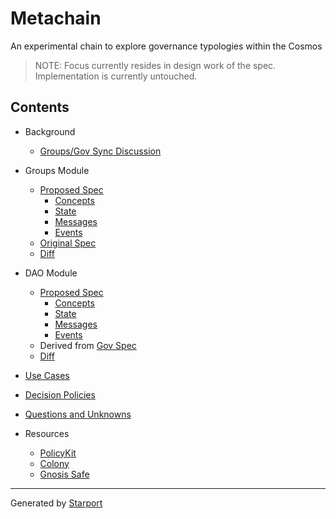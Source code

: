 # Metachain

An experimental chain to explore governance typologies within the Cosmos

> NOTE: Focus currently resides in design work of the spec. Implementation is currently
> untouched. 

## Contents

- Background
  - [Groups/Gov Sync Discussion](https://github.com/cosmos/cosmos-sdk/discussions/9066)

- Groups Module
  - [Proposed Spec](./x/group/spec/README.md)
    - [Concepts](./x/group/spec/01_concepts.md)
    - [State](./x/group/spec/02_state.md)
    - [Messages](./x/group/spec/03_messages.md)
    - [Events](./x/group/spec/04_events.md)
  - [Original Spec](https://github.com/regen-network/regen-ledger/tree/v1.0.0/x/group/spec)
  - [Diff](./x/group/spec/00_diff.md)

- DAO Module
  - [Proposed Spec](./x/dao/spec/README.md)
    - [Concepts](./x/dao/spec/01_concepts.md)
    - [State](./x/dao/spec/02_state.md)
    - [Messages](./x/dao/spec/03_messages.md)
    - [Events](./x/dao/spec/04_events.md)
  - Derived from
    [Gov Spec](https://github.com/cosmos/cosmos-sdk/tree/v0.42.4/x/gov/spec)
  - [Diff](./x/dao/spec/00_diff.md)

- [Use Cases](./use_cases/README.md)

- [Decision Policies](./decision_policies/README.md)

- [Questions and Unknowns](./questions.md)

- Resources
  - [PolicyKit](https://policykit.readthedocs.io/en/latest/index.html)
  - [Colony](https://colony.io/)
  - [Gnosis Safe](https://gnosis-safe.io/)

---

Generated by [Starport](https://github.com/tendermint/starport)
